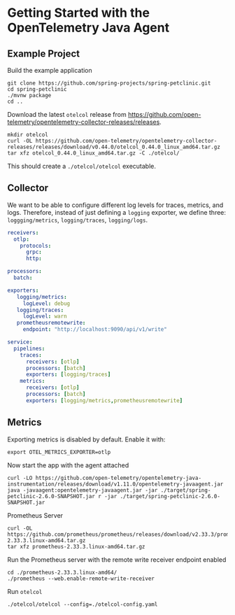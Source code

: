 # Getting Started with the OpenTelemetry Java Agent

## Example Project

Build the example application

```
git clone https://github.com/spring-projects/spring-petclinic.git
cd spring-petclinic
./mvnw package
cd ..
```

Download the latest `otelcol` release from https://github.com/open-telemetry/opentelemetry-collector-releases/releases.

```
mkdir otelcol
curl -OL https://github.com/open-telemetry/opentelemetry-collector-releases/releases/download/v0.44.0/otelcol_0.44.0_linux_amd64.tar.gz
tar xfz otelcol_0.44.0_linux_amd64.tar.gz -C ./otelcol/
```

This should create a `./otelcol/otelcol` executable.

## Collector

We want to be able to configure different log levels for traces, metrics, and logs. Therefore, instead of
just defining a `logging` exporter, we define three: `loggging/metrics`, `logging/traces`, `logging/logs`.

```yaml
receivers:
  otlp:
    protocols:
      grpc:
      http:

processors:
  batch:

exporters:
   logging/metrics:
     logLevel: debug
   logging/traces:
     logLevel: warn
   prometheusremotewrite:
     endpoint: "http://localhost:9090/api/v1/write"

service:
  pipelines:
    traces:
      receivers: [otlp]
      processors: [batch]
      exporters: [logging/traces]
    metrics:
      receivers: [otlp]
      processors: [batch]
      exporters: [logging/metrics,prometheusremotewrite]
```

## Metrics

Exporting metrics is disabled by default. Enable it with:

```
export OTEL_METRICS_EXPORTER=otlp
```

Now start the app with the agent attached

```
curl -LO https://github.com/open-telemetry/opentelemetry-java-instrumentation/releases/download/v1.11.0/opentelemetry-javaagent.jar
java -javaagent:opentelemetry-javaagent.jar -jar ./target/spring-petclinic-2.6.0-SNAPSHOT.jar r -jar ./target/spring-petclinic-2.6.0-SNAPSHOT.jar
```

Prometheus Server

```
curl -OL https://github.com/prometheus/prometheus/releases/download/v2.33.3/prometheus-2.33.3.linux-amd64.tar.gz
tar xfz prometheus-2.33.3.linux-amd64.tar.gz
```

Run the Prometheus server with the remote write receiver endpoint enabled

```
cd ./prometheus-2.33.3.linux-amd64/
./prometheus --web.enable-remote-write-receiver
```

Run `otelcol`

```
./otelcol/otelcol --config=./otelcol-config.yaml
```